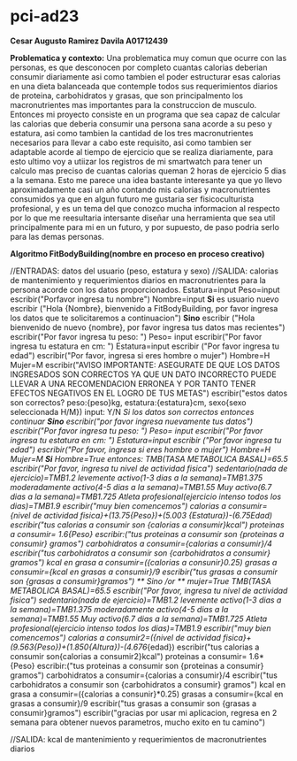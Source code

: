 # pci-ad23
**Cesar Augusto Ramirez Davila  A01712439**

**Problematica y contexto:**
Una problematica muy comun que ocurre con las personas, es que desconocen por completo cuantas calorias deberian consumir diariamente asi como tambien el poder estructurar esas calorias en una dieta balanceada que contemple todos sus requerimientos diarios de proteina, carbohidratos y grasas, que son principalmento los macronutrientes mas importantes para la construccion de musculo. Entonces mi proyecto consiste en un programa que sea capaz de calcular las calorias que deberia consumir una persona sana acorde a su peso y estatura, asi como tambien la cantidad de los tres macronutrientes necesarios para llevar a cabo este requisito, asi como tambien ser adaptable acorde al tiempo de ejercicio que se realiza diariamente, para esto ultimo voy a utiizar los registros de mi smartwatch para tener un calculo mas preciso de cuantas calorias queman 2 horas de ejercicio 5 dias a la semana.
Esto me parece una idea bastante interesante ya que yo llevo aproximadamente casi un año contando mis calorias y macronutrientes consumidos ya que en algun futuro me gustaria ser fisicoculturista profesional, y es un tema del que conozco mucha informacion al respecto por lo que me reesultaria intersante diseñar una herramienta que sea util principalmente para mi en un futuro, y por supuesto, de paso podria serlo para las demas personas.

**Algoritmo FitBodyBuilding(nombre en proceso en proceso creativo)**

//ENTRADAS: datos del usuario (peso, estatura y sexo)
//SALIDA: calorias de mantenimiento y requerimientos diarios en macronutrientes para la persona acorde con los datos proporcionados.
Estatura=input
Peso=input
escribir("Porfavor ingresa tu nombre")
Nombre=input
**Si** es usuario nuevo escribir ("Hola {Nombre}, bienvenido a FitBodyBuilding, por favor ingresa los datos que te solicitaremos a continuacion")
**Sino** escribir ("Hola bienvenido de nuevo {nombre}, por favor ingresa tus datos mas recientes")
escribir("Por favor ingresa tu peso: ")
Peso= input
escribir("Por favor ingresa tu estatura en cm: ")
Estatura=input
escribir ("Por favor ingresa tu edad")
escribir("Por favor, ingresa si eres hombre o mujer")
Hombre=H
Mujer=M
escribir("AVISO IMPORTANTE: ASEGURATE DE QUE LOS DATOS INGRESADOS SON CORRECTOS YA QUE UN DATO INCORRECTO PUEDE LLEVAR A UNA RECOMENDACION ERRONEA Y POR TANTO TENER EFECTOS NEGATIVOS EN EL LOGRO DE TUS METAS")
escribir("estos datos son correctos? peso:{peso}kg, estatura:{estatura}cm, sexo{sexo seleccionada H/M})
input: Y/N
**Si **los datos son correctos entonces continuar
**Sino** escribir("por favor ingresa nuevamente tus datos")
escribir("Por favor ingresa tu peso: ")
Peso= input
escribir("Por favor ingresa tu estatura en cm: ")
Estatura=input
escribir ("Por favor ingresa tu edad")
escribir("Por favor, ingresa si eres hombre o mujer")
Hombre=H
Mujer=M
**Si** Hombre=True entonces:
                 TMB(TASA METABOLICA BASAL)=65.5
                 escribir("Por favor, ingresa tu nivel de actividad fisica")
                 *sedentario(nada de ejercicio)=TMB*1.2
                 *levemente activo(1-3 dias a la semana)=TMB*1.375
                 *moderadamente activo(4-5 dias a la semana)=TMB*1.55
                 *Muy activo(6.7 dias a la semana)=TMB*1.725
                 *Atleta profesional(ejercicio intenso todos los dias)=TMB*1.9
                   escribir("muy bien comencemos")
				   calorias a consumir= {nivel de actividad fisica}+(13.75*{Peso})+(5.003*     {Estatura})-(6.75*Edad)
				   escribir("tus calorias a consumir son {calorias a consumir}kcal")
				   proteinas a consumir= 1.6*{Peso}
				   escribir:("tus proteinas a consumir son {proteinas a consumir} gramos")
				   carbohidratos a consumir={calorias a consumir}/4
				   escribir("tus carbohidratos a consumir son {carbohidratos a consumir} gramos")
				   kcal en grasa a consumir=({calorias a consunir}*0.25)
				   grasas a consumir={kcal en grasas a consumir}/9
				   escribir("tus grasas a consumir son {grasas a consumir}gramos")
** Sino** /**or ** mujer=True
                    TMB(TASA METABOLICA BASAL)=65.5
                 escribir("Por favor, ingresa tu nivel de actividad fisica")
                 *sedentario(nada de ejercicio)=TMB*1.2
                 *levemente activo(1-3 dias a la semana)=TMB*1.375
                 *moderadamente activo(4-5 dias a la semana)=TMB*1.55
                 *Muy activo(6.7 dias a la semana)=TMB*1.725
                 *Atleta profesional(ejercicio intenso todos los dias)=TMB*1.9
                   escribir("muy bien comencemos")
				   calorias a consumir2=({nivel de actividad fisica}+(9.563*{Peso})+(1.850*{Altura})-(4.676*{edad})
				   escribir("tus calorias a consumir son{calorias a consumir2}kcal")
				   proteinas a consumir= 1.6*{Peso}
				   escribir:("tus proteinas a consumir son {proteinas a consumir} gramos")
				   carbohidratos a consumir={calorias a consumir}/4
				   escribir("tus carbohidratos a consumir son {carbohidratos a consumir} gramos")
				   kcal en grasa a consumir=({calorias a consunir}*0.25)
				   grasas a consumir={kcal en grasas a consumir}/9
				   escribir("tus grasas a consumir son {grasas a consumir}gramos")
escribir("gracias por usar mi aplicacion, regresa en 2 semana para obtener nuevos parametros, mucho exito en tu camino")

//SALIDA: kcal de mantenimiento y requerimientos de macronutrientes diarios
